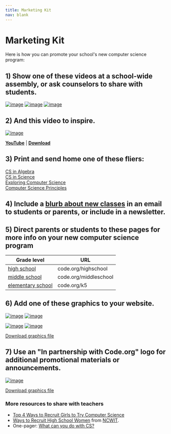```yaml
---
title: Marketing Kit
nav: blank
---
```

# Marketing Kit

Here is how you can promote your school's new computer science program:

## 1) Show one of these videos at a school-wide assembly, or ask counselors to share with students. 
[![image](/images/csvideo.png)](http://www.youtube.com/watch?v=xgOYvG1WAbM)
[![image](/images/ecsvideo.png)](http://www.youtube.com/watch?v=juXqFtaPmNk)
[![image](/images/apcspvideo.png)](http://www.youtube.com/watch?v=mjMLCpXz3eo)

## 2) And this video to inspire. 
[![image](/images/codevideosmall.png)](http://www.youtube.com/watch?v=nKIu9yen5nc)

[**YouTube**](http://www.youtube.com/watch?v=nKIu9yen5nc) | [**Download**](https://dl.dropbox.com/sh/6sdjczibjih6x8s/Rjs8XgYNzr/Code-5-minute.mov?dl=1)

## 3) Print and send home one of these fliers:
[CS in Algebra](/files/CSinAlgebra_one_pager.pdf)<br/>
[CS in Science](/files/CSinScience_one_pager.pdf)<br/>
[Exploring Computer Science](/files/ECS_one_pager.pdf)<br/>
[Computer Science Principles](/files/CSP_one_pager.pdf)

## 4) Include a [blurb about new classes](/educate/blurbs) in an email to students or parents, or include in a newsletter.
 
## 5) Direct parents or students to these pages for more info on your new computer science program

| Grade level | URL |
| -------- | ------- |
| [high school](/educate/hs) | code.org/highschool  |
| [middle school](/educate/ms) | code.org/middleschool |
| [elementary school](/educate/k5) | code.org/k5 |


<a id="classgraphics"></a> 

## 6) Add one of these graphics to your website.

[![image](/images/newclass.jpg)](/images/classlogoB.jpg)
[![image](/images/newclasswide.jpg)](/images/classlogoD.jpg)

[![image](/images/classlogoC.jpg)](/images/classlogoC.jpg)
[![image](/images/classlogoA.jpg)](/images/classlogoA.jpg)

[Download graphics file](https://www.dropbox.com/s/38tledlbucf0tql/New%20Class%20Graphics.zip)

## 7) Use an "In partnership with Code.org" logo for additional promotional materials or announcements.

[![image](/images/partnerlogohorizontal.png)](/files/partner-logo.zip)

[Download graphics file](/files/partner-logo.zip)

### More resources to share with teachers
- [Top 4 Ways to Recruit Girls to Try Computer Science](/girls)
- [Ways to Recruit High School Women](https://www.ncwit.org/resources/top-10-ways-recruiting-high-school-women-your-computing-classes/top-10-ways-recruiting) from [NCWIT](http://ncwit.org).
- One-pager: [What can you do with CS?](/files/What_is_CS_and_Careers.pdf)

<br /><br />

